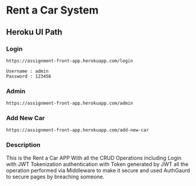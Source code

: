 # Rent a Car System

## Heroku UI Path

### Login

```
https://assignment-front-app.herokuapp.com/login
```

```
Username : admin
Password : 123456
```

### Admin

```
https://assignment-front-app.herokuapp.com/admin
```

### Add New Car

```
https://assignment-front-app.herokuapp.com/add-new-car
```

### Description

This is the Rent a Car APP With all the CRUD Operations including Login with JWT Tokenization authentication with Token generated by JWT all the operation performed via Middleware to make it secure and used AuthGaurd to secure pages by breaching someone.
